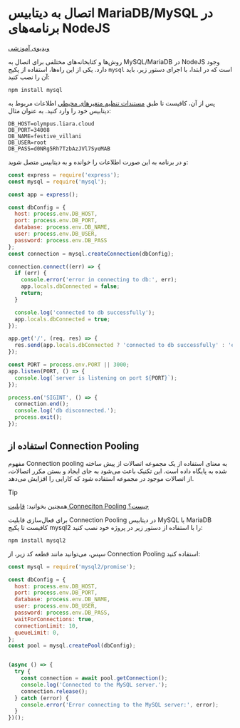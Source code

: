 # اتصال به دیتابیس MariaDB/MySQL در برنامه‌های NodeJS

[ویدیوی آموزشی](https://files.liara.ir/liara/nodejs/nodejs-mysql.mp4)

روش‌ها و کتابخانه‌های مختلفی برای اتصال به MySQL/MariaDB در NodeJS وجود دارد. یکی از این راه‌ها، استفاده از پکیج `mysql` است که در ابتدا، با اجرای دستور زیر، باید آن را نصب کنید:

```
npm install mysql
```

پس از آن، کافیست تا طبق [مستندات تنظیم متغیرهای محیطی](../../../../details/envs.md) اطلاعات مربوط به دیتابیس خود را وارد کنید. به عنوان مثال:

```
DB_HOST=olympus.liara.cloud
DB_PORT=34008
DB_NAME=festive_villani
DB_USER=root
DB_PASS=d0NRg5Rh7TzbAzJVl7SyeMAB
```

و در برنامه به این صورت اطلاعات را خوانده و به دیتابیس متصل شوید:

```js
const express = require('express');
const mysql = require('mysql');

const app = express();

const dbConfig = {
  host: process.env.DB_HOST,
  port: process.env.DB_PORT,
  database: process.env.DB_NAME,
  user: process.env.DB_USER,
  password: process.env.DB_PASS
};
const connection = mysql.createConnection(dbConfig);

connection.connect((err) => {
  if (err) {
    console.error('error in connecting to db:', err);
    app.locals.dbConnected = false;
    return;
  }

  console.log('connected to db successfully');
  app.locals.dbConnected = true;
});

app.get('/', (req, res) => {
  res.send(app.locals.dbConnected ? 'connected to db successfully' : 'error in connecting to db!');
});

const PORT = process.env.PORT || 3000;
app.listen(PORT, () => {
  console.log(`server is listening on port ${PORT}`);
});

process.on('SIGINT', () => {
  connection.end();
  console.log('db disconnected.');
  process.exit();
});
```

## استفاده از Connection Pooling

مفهوم Connection pooling به معنای استفاده از یک مجموعه اتصالات از پیش ساخته شده به پایگاه داده است. این تکنیک باعث می‌شود به جای ایجاد و بستن مکرر اتصالات، از اتصالات موجود در مجموعه استفاده شود که کارایی را افزایش می‌دهد.


> [!TIP]
> همچنین بخوانید: [قابلیت Conneciton Pooling چیست؟](../../../../../dbaas/details/connection-pool.md)


برای فعال‌سازی قابلیت Connection Pooling در دیتابیس MySQL یا MariaDB کافیست تا پکیج mysql2 را با استفاده از دستور زیر در پروژه خود نصب کنید:


```
npm install mysql2 
```

سپس، می‌توانید مانند قطعه کد زیر، از Connection Pooling استفاده کنید:

```js
const mysql = require('mysql2/promise');

const dbConfig = {
  host: process.env.DB_HOST,
  port: process.env.DB_PORT,
  database: process.env.DB_NAME,
  user: process.env.DB_USER,
  password: process.env.DB_PASS,
  waitForConnections: true,
  connectionLimit: 10,
  queueLimit: 0,
};
const pool = mysql.createPool(dbConfig);


(async () => {
  try {
    const connection = await pool.getConnection();
    console.log('Connected to the MySQL server.');
    connection.release();
  } catch (error) {
    console.error('Error connecting to the MySQL server:', error);
  }
})();
```
